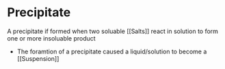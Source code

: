 # Precipitate
A precipitate if formed when two soluable [[Salts]] react in solution to form one or more insoluable product
- The foramtion of a precipitate caused a liquid/solution to become a [[Suspension]]